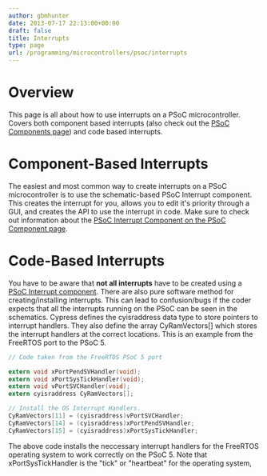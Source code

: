 ```yaml
---
author: gbmhunter
date: 2013-07-17 22:13:00+00:00
draft: false
title: Interrupts
type: page
url: /programming/microcontrollers/psoc/interrupts
---
```


# Overview

This page is all about how to use interrupts on a PSoC microcontroller. Covers both component based interrupts (also check out the [PSoC Components page](http://blog.mbedded.ninja/programming/microcontrollers/psoc/components)) and code based interrupts.

# Component-Based Interrupts

The easiest and most common way to create interrupts on a PSoC microcontroller is to use the schematic-based PSoC Interrupt component. This creates the interrupt for you, allows you to edit it's priority through a GUI, and creates the API to use the interrupt in code. Make sure to check out information about the [PSoC Interrupt Component on the PSoC Component page](http://blog.mbedded.ninja/programming/microcontrollers/psoc/components#interrupts).

# Code-Based Interrupts

You have to be aware that **not all interrupts** have to be created using a [PSoC Interrupt component](http://blog.mbedded.ninja/programming/microcontrollers/psoc/components#interrupts). There are also pure software method for creating/installing interrupts. This can lead to confusion/bugs if the coder expects that all the interrupts running on the PSoC can be seen in the schematics. Cypress defines the cyisraddress data type to store pointers to interrupt handlers. They also define the array CyRamVectors[] which stores the interrupt handlers at the correct locations. This is an example from the FreeRTOS port to the PSoC 5.

```c
// Code taken from the FreeRTOS PSoC 5 port

extern void xPortPendSVHandler(void);
extern void xPortSysTickHandler(void);
extern void vPortSVCHandler(void);
extern cyisraddress CyRamVectors[];

// Install the OS Interrupt Handlers.
CyRamVectors[11] = (cyisraddress)vPortSVCHandler;
CyRamVectors[14] = (cyisraddress)xPortPendSVHandler;
CyRamVectors[15] = (cyisraddress)xPortSysTickHandler;
```

The above code installs the neccessary interrupt handlers for the FreeRTOS operating system to work correctly on the PSoC 5. Note that xPortSysTickHandler is the "tick" or "heartbeat" for the operating system,
